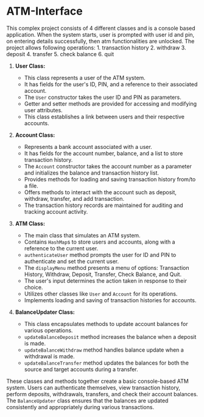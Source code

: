 # ATM-Interface
This complex project consists of 4 different classes and is a console based application. 
When the system starts, user is prompted with user id and pin,  on entering details successfully, then atm functionalities are unlocked. 
The project allows following operations: 1. transaction history 2. withdraw 3. deposit 4. transfer 5. check balance 6. quit 

1. **User Class:**
   - This class represents a user of the ATM system.
   - It has fields for the user's ID, PIN, and a reference to their associated account.
   - The `User` constructor takes the user ID and PIN as parameters.
   - Getter and setter methods are provided for accessing and modifying user attributes.
   - This class establishes a link between users and their respective accounts.

2. **Account Class:**
   - Represents a bank account associated with a user.
   - It has fields for the account number, balance, and a list to store transaction history.
   - The `Account` constructor takes the account number as a parameter and initializes the balance and transaction history list.
   - Provides methods for loading and saving transaction history from/to a file.
   - Offers methods to interact with the account such as deposit, withdraw, transfer, and add transaction.
   - The transaction history records are maintained for auditing and tracking account activity.

3. **ATM Class:**
   - The main class that simulates an ATM system.
   - Contains `HashMap`s to store users and accounts, along with a reference to the current user.
   - `authenticateUser` method prompts the user for ID and PIN to authenticate and set the current user.
   - The `displayMenu` method presents a menu of options: Transaction History, Withdraw, Deposit, Transfer, Check Balance, and Quit.
   - The user's input determines the action taken in response to their choice.
   - Utilizes other classes like `User` and `Account` for its operations.
   - Implements loading and saving of transaction histories for accounts.

4. **BalanceUpdater Class:**
   - This class encapsulates methods to update account balances for various operations.
   - `updateBalanceDeposit` method increases the balance when a deposit is made.
   - `updateBalanceWithdraw` method handles balance update when a withdrawal is made.
   - `updateBalanceTransfer` method updates the balances for both the source and target accounts during a transfer.

These classes and methods together create a basic console-based ATM system. Users can authenticate themselves, view transaction history, perform deposits, withdrawals, transfers, and check their account balances. The `BalanceUpdater` class ensures that the balances are updated consistently and appropriately during various transactions.
